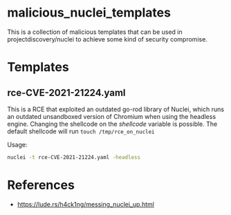 # malicious_nuclei_templates

This is a collection of malicious templates that can be used in projectdiscovery/nuclei to achieve some kind of security compromise.

# Templates

## rce-CVE-2021-21224.yaml

This is a RCE that exploited an outdated go-rod library of Nuclei, which runs an outdated unsandboxed version of Chromium when using the headless engine.
Changing the shellcode on the *shellcode* variable is possible. The default shellcode will run `touch /tmp/rce_on_nuclei`

Usage:
```bash
nuclei -t rce-CVE-2021-21224.yaml -headless
```

# References
- https://lude.rs/h4ck1ng/messing_nuclei_up.html
